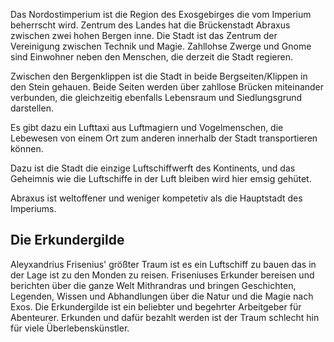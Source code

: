 
Das Nordostimperium ist die Region des Exosgebirges die vom Imperium beherrscht wird. Zentrum des Landes hat die Brückenstadt Abraxus zwischen zwei hohen Bergen inne. Die Stadt ist das Zentrum der Vereinigung zwischen Technik und Magie. Zahllohse Zwerge und Gnome sind Einwohner neben den Menschen, die derzeit die Stadt regieren.

Zwischen den Bergenklippen ist die Stadt in beide Bergseiten/Klippen in den Stein gehauen. Beide Seiten werden über zahllose Brücken miteinander verbunden, die gleichzeitig ebenfalls Lebensraum und Siedlungsgrund darstellen.

Es gibt dazu ein Lufttaxi aus Luftmagiern und Vogelmenschen, die Lebewesen von einem Ort zum anderen innerhalb der Stadt transportieren können.

Dazu ist die Stadt die einzige Luftschiffwerft des Kontinents, und das Geheimnis wie die Luftschiffe in der Luft bleiben wird hier emsig gehütet.

Abraxus ist weltoffener und weniger kompetetiv als die Hauptstadt des Imperiums.

## Die Erkundergilde

Aleyxandrius Frisenius' größter Traum ist es ein Luftschiff zu bauen das in der Lage ist zu den Monden zu reisen. Friseniuses Erkunder bereisen und berichten über die ganze Welt Mithrandras und bringen Geschichten, Legenden, Wissen und Abhandlungen über die Natur und die Magie nach Exos. Die Erkundergilde ist ein beliebter und begehrter Arbeitgeber für Abenteurer. Erkunden und dafür bezahlt werden ist der Traum schlecht hin für viele Überlebenskünstler.